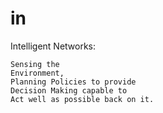# in
Intelligent Networks: 

    Sensing the 
    Environment, 
    Planning Policies to provide 
    Decision Making capable to 
    Act well as possible back on it.
